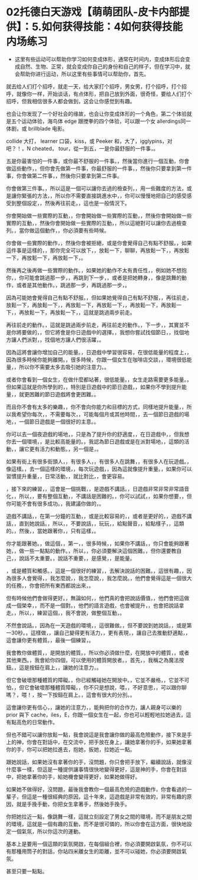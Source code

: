 # 02托德白天游戏【萌萌团队-皮卡内部提供】：5.如何获得技能：4如何获得技能内场练习

- 这里有些运动可以帮助你学习如何变成体形，通常在时间内，变成体形后会变成自然、生物、正常，就会变成你自己的身份和自己的样子，但在学习中，就会帮助你进行运动，所以这里有些事情可以帮助你，首先。

就去给人们打个招呼，就走一天，给大家打个招呼，男女男，打个招呼，打个招呼，就像你一样，开始谈话，有点体形，把自己放到外面，很奇怪，要给人们打个招呼，但我相信很多人都会做到，这会让你感觉到有趣。

也会让你发现了一个好社会的缘故，也会让你变成体形的一个角色，第二个体验就是五个运动体验，海鸟体 edge 跟搅拳的四个体验，可以跟一个女 allerdings同一体剧，或 brillblade 电影。

 collide 大打， learner 口袋，kiss，或 Peeker 和，大了，igglypins，对吧？！，N cheated， tour，從一到五，一是你最舒服的一件事，。

五是你最害怕的一件事，或你最不舒服的一件事。，然後當你進行一個互動，你會做這些動作，，但你會先做第一件事，你最舒服的一件事，，然後你只要拿到第一件事，你會做第二件事，，然後你只要拿到第二件事。

你會做第三件事。，所以這是一個可以讓你去過的檢查列，，用一些難度的方法，或是讓你緊張的方法，，所以你不需要直接跳進水中，，你可以慢慢地把自己的感受感受到整個設定，，然後再往前走。，這也是一般情況下。

你會開始做一些實際的互動，，你會開始做一些實際的互動，，然後你會開始做一些實際的互動，，然後你會開始做一些實際的互動，，所以這絕對可以讓你去過檢查列。，當你做這個動作，，你必須要有些時候。

你會做一些實際的動作，，然後你會被拒絕，或是你會覺得自己有點不舒服。，如果這件事是這樣的，，那你完全可以放下，，放鬆一下，聊聊，再放鬆一下，，再放鬆一下，再放鬆一下，再放鬆一下，。

然後再之後再做一些實際的動作。，如果她的動作不太有責任性，，例如她不想抱你，，你可能會跳過那一步，，再跳到下一步，，或者是把她轉身，，像是跳舞的動作，或者是其他動作。，跳過那一步，再跳過那一步，。

因為可能她會覺得自己有點不舒服。，但如果她覺得自己有點不舒服，，再往前走，放鬆一下，再放鬆一下，，再放鬆一下，再放鬆一下，，再放鬆一下，再放鬆一下，，再放鬆一下，再放鬆一下，，這就是跳過兩步前走。

再往前走的動作。，這就是跳過兩步前走，再往前走的動作。，下一步，，其實並不是你將要做的，，但它將會是你日遊戲中的選擇。，我想你嘗試找個節日，，找個地方讓人們派對，，找個地方讓人們很活躍，。

因為這將會讓你增加自己的能量。，日遊戲中學習很容易，在很低能量的程度上，，因為很多時候你能夠離開。，很多時候，你跟一個女生在咖啡店交談，，環境很低能量，，所以你不需要太多去吸引她的注意力。。

或者你會看到一個女生，在做什麼都站著，很低能量。，女生走路需要更多能量。，但如果這就是你所學到的，，特別是日遊戲中的節日遊戲，，如果你不學到提升能量，，就更困難的節日遊戲將會更困難。。

而且你不會有太多的樂趣，，你不會向你能力和目標的方式，同樣地提升能量，，所以我希望你每次，，不需要每次，，可能每個月或其他時間，，去一個節日遊戲的場地，，一個節日遊戲是一個很好的主意。。

你可以去一個夜遊戲的場地，，只是為了提升你的舒適度，，在日遊戲中，，但我想你去一個環境，，是比較高能量的。，我認為節日遊戲或是在派對場地，，這類的活動，，讓它更有活力和動態。，另一個是，。

如果有街上有很多街頭人，，有很多人，，有很多人在跳舞，，有很多人在玩遊戲。，像這樣。，去一個這樣的環境，，每次玩遊戲，，因為這就像提升重量。，如果你可以習慣提升重量，，日常活動，，就比對比，，會更容易。

，接下來的練習，，這會是一個挑戰，，是遊戲不講話。，日遊戲非常非常非常語音化，，所以，，要有整個互動，，不講話是困難的。，你可以試試，，如果你想要，，但你可能不會有很多成功。，我建議你做的，。

遊戲不講話，，在第一分鐘的互動，，或是比較容易的，，或者是更好的，，遊戲不講話，，直到她說話。，所以，，不要說話，，玩玩，，給點聲音，，給點樣子，，這類的。，然後，，當她跟著你，，只有這樣，。

你才能跟著她。，做這個，，第一，，很多時候，，如果你不講話，，你只會能夠跟著她，，做一些一點點的動作。，所以，，你必須要解決這個困難。，但你還要教自己，，說話不太重要。，說話不重要，，是感覺，，是能量。

，或是體質和觸感。，這是一個很好的練習，，去解決說話的困難。，這很有趣，，因為很多人會覺得，，我怎麼說，，我怎麼說，，我怎麼說。，他們會覺得這是一個很大的任務，，你會把所有東西都說出來，。

但有時候他們會做得更好。，無論如何，，他們真的會把說話價值，，他們會把這做成一個榮幸，，而不是一個對。，他們的語言遊戲，也會被提升，，也會把說話拿走。，所以，，練習這個，，我不會說，做整個互動，。

不然會說話。，因為在一天遊戲的環境，，這很難做。，但不要說到她說話，，或是第一30秒。，這樣做，，讓自己變得更有活力，，更有表現，，讓自己去推動舒適點，，這會讓你更有體質。，最後一個練習，。

我會教你做體質，，是開放的體質。，所以你必須做什麼，在開放中的體質，，或者其他東西。，我會給你四個，可以使用的體質開放者。，首先，，我稱之為魔法按鈕。，這是按鈕在肩上，，讓她的注意力，。

但它會破壞那種體質的障礙。，你已經觸碰她在開放中。，它並不嚴格，，它並不可怕，，但它會破壞那種體質障礙。，你不只是想說，喂，，不好意思，，可以跟你聊嗎？，喂！，按一下按鈕在肩上。，這會有很大的分別。。

這會讓你更有信心，，讓她的注意力，，能夠把你的合作力，讓人親身可以樂的 prior 與下 cache，iles，E，你跟一個女生在一起，你也可以輕輕地拉她過去，這有點高危的日常動作。

但也不錯可以讓你放鬆一點，我會說這是我會讓你做的最高危險動作，接下來是手上的神，你會在對話中，在交流中，把手放在身上，讓她拿著你的手，如果她拿著你的手，你可以把她拉進去，抱她，扳她，拉她近一點。

跟她說話，如果她沒有拿著你的手，沒問題，你只會把手放下，繼續說話，就像沒什麼事一樣，但這是一種提供讓事情很快地變得更好，這是神的手，你會在對話中，把她拿著你的手，給她機會變得更好，如果她做得好。

如果她不做得好，沒問題，最後我會教你一個最高危險的遊戲動作，你會看過的一輩子，但這是一種很經典的原因，這十年來，這遊戲是非常有效的，非常有趣的原因，就是手挽手動，你把女生拿著手，然後她手挽手。

你把她拉近一點，像跳舞一樣，這就立刻設定了男女之間的環境，而不是朋友之間的環境，這就是一個有趣的互動，而不是很可憐的，所以你會在這方面，很快地設定一個氣氛，所以你這次的運動。

基本上是要用一個這類的氣氛開啟，在每個組合裡，你必須要開啟氣氛，你不可以有那種用筒子的對話，你站四米離女生的距離，並不可以碰她，你必須要開啟氣氛。

甚至只要一點點。